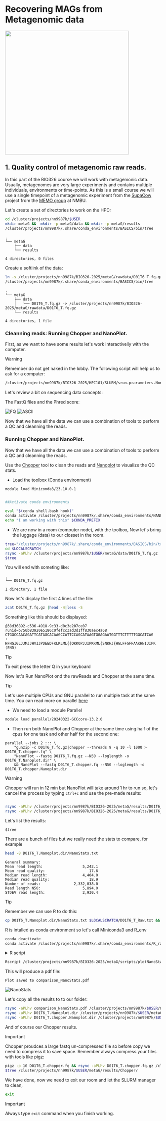 # Recovering MAGs from Metagenomic data

<img src="https://github.com/TheMEMOLab/Bin420-Bioinformatics-for-Functional-Meta-Omics/blob/main/img/Assemlby.webp" height="400">

## 1. Quality control of metagenomic raw reads.

In this part of the BIO326 course we will work with metagemonic data. Usually, metagenomes are very large experiments and contains multiple individuals, environments or time-points. As this is a small course we will use a single timepoint of a metagenomic experiment from the [SupaCow](https://www.nmbu.no/en/research/projects/supacow) project from the [MEMO group](https://www.nmbu.no/en/research/groups/memo-group-microbial-ecology-and-meta-omics) at NMBU.


Let's create a set of directories to work on the HPC:

```bash
cd /cluster/projects/nn9987k/$USER
mkdir metaG &&  mkdir -p metaG/data && mkdir -p metaG/results 
/cluster/projects/nn9987k/.share/conda_environments/BASICS/bin/tree
```

```console
.
└── metaG
    ├── data
    └── results

4 directories, 0 files
```

Create a softlink of the data:

```bash
ln -s /cluster/projects/nn9987k/BIO326-2025/metaG/rawdata/D01T6_T.fq.gz /cluster/projects/nn9987k/$USER/metaG/data/
/cluster/projects/nn9987k/.share/conda_environments/BASICS/bin/tree
```

```console
.
└── metaG
    ├── data
    │   └── D01T6_T.fq.gz -> /cluster/projects/nn9987k/BIO326-2025/metaG/rawdata/D01T6_T.fq.gz
    └── results

4 directories, 1 file
```


### Cleanning reads: Running Chopper and NanoPlot.

First, as we want to have some results let's work interactivelly with the computer.
>[!Warning]
> Remember do not get naked in the lobby. The following script will help us to ask for a computer:

```bash
/cluster/projects/nn9987k/BIO326-2025/HPC101/SLURM/srun.prarameters.Nonode.Account.sh 10 20G normal,bigmem,hugemem 120G nn9987k 02:00:00
```

Let's review a bit on sequencing data concepts:

The FastQ files and the Phred score:

![FQ](https://github.com/TheMEMOLab/Bio326-NMBU/blob/main/images/fastqC.png)
![ASCII](https://github.com/TheMEMOLab/Bio326-NMBU/blob/main/images/ASCII.png)


Now that we have all the data we can use a combination of tools to perform a QC and cleanning the reads.

### Running Chopper and NanoPlot.

Now that we have all the data we can use a combination of tools to perform a QC and cleanning the reads.

Use the [Chopper](https://github.com/wdecoster/chopper) tool to clean the reads and 
[Nanoplot](https://github.com/wdecoster/NanoPlot) to visualize the QC stats. 

- Load the toolbox (Conda environment)

```bash 
module load Miniconda3/23.10.0-1


##Activate conda environments

eval "$(conda shell.bash hook)"
conda activate /cluster/projects/nn9987k/.share/conda_environments/NANOPAKQC/
echo "I am working with this" $CONDA_PREFIX

```

- We are now in a room (computer node), with the toolbox, Now let's bring the luggage (data) to our closset in the room.

```bash
tree="/cluster/projects/nn9987k/.share/conda_environments/BASICS/bin/tree"
cd $LOCALSCRATCH
rsync -aPLhv /cluster/projects/nn9987k/$USER/metaG/data/D01T6_T.fq.gz .
$tree
```
You will end with someting like:

```console
.
└── D01T6_T.fq.gz

1 directory, 1 file
```

Now let's display the first 4 lines of the file:

```bash
zcat D01T6_T.fq.gz |head -4|less -S
```

Something like this should be displayed:

```console
@38d36892-c536-4918-9c33-d0c3e207ce07 runid=b750b83920e5186c0fefcc3ad3d1ff830aec4a68 
CTGGCCAACAGATTCATAGCACAAGCCATTCCAGCATAAGTGGAGAATGGTTTCTTTTTGGCATCAG
+
HFHGIGLJJMJJHVIJPDEEDFKLKLML{{QKKOPJJIPKRML{SNKHJ{HGLFFGFFAAKHNIJIPK
(END) 
```
>[!Tip]
>To exit press the letter Q in your keyboard

Now let's Run NanoPlot ond the rawReads and Chopper at the same time.

>[!Tip]
>Let's use multiple CPUs and GNU parallel to run multiple task at the same time. You can read more on parallel [here](https://bioinformaticsworkbook.org/Appendix/GNUparallel/GNU_parallel_examples.html#gsc.tab=0)

- We need to load a module Parallel

```bash
module load parallel/20240322-GCCcore-13.2.0
```

- Then run both NanoPlot and Chopper at the same time using half of the cpus for one task and other half for the second one:

```
parallel --jobs 2 ::: \
    "gunzip -c D01T6_T.fq.gz|chopper --threads 9 -q 10 -l 1000 > D01T6_T.chopper.fq" \
    "NanoPlot --fastq D01T6_T.fq.gz --N50 --loglength -o D01T6_T.Nanoplot.dir" \
    && NanoPlot --fastq D01T6_T.chopper.fq --N50 --loglength -o D01T6_T.chopper.Nanoplot.dir
```



>[!Warning]
>Chopper will run in 12 min but NanoPlot will take around 1 hr to run so, let's cancel the process by typing ```ctrl+c``` and use the pre-made results:

```bash

rsync -aPLhv /cluster/projects/nn9987k/BIO326-2025/metaG/results/D01T6_T.Nanoplot.dir $LOCALSCRATCH
rsync -aPLhv /cluster/projects/nn9987k/BIO326-2025/metaG/results/D01T6_T.chopper.Nanoplot.dir $LOCALSCRATCH
```

Let's list the results:

```
$tree
```

There are a bunch of files but we really need the stats to compare, for example

```bash
head -8 D01T6_T.Nanoplot.dir/NanoStats.txt
```

```
General summary:
Mean read length:                  5,242.1
Mean read quality:                    17.6
Median read length:                4,404.0
Median read quality:                  18.9
Number of reads:               2,332,038.0
Read length N50:                   5,894.0
STDEV read length:                 2,930.4

```

>[!Tip]
>Remember we can use R to do this:

```bash
cp D01T6_T.Nanoplot.dir/NanoStats.txt $LOCALSCRATCH/D01T6_T_Raw.txt && cp D01T6_T.chopper.Nanoplot.dir/NanoStats.txt $LOCALSCRATCH/D01T6_T_choper.txt

```
R is intalled as conda environment so let's call Miniconda3 and R_env

```bash
conda deactivate
conda activate /cluster/projects/nn9987k/.share/conda_environments/R_radian
```



<details>

And then we can run the following:

<summary> R script</summary>

```R
# Load required libraries
library(tidyverse)

# Function to read and process data from a file
read_summary <- function(file, label) {
  read_lines(file) %>%
    # Split each line into name and value
    str_split_fixed(":\\s+", 2) %>%
    as.data.frame(stringsAsFactors = FALSE) %>%
    # Name the columns
    rename(Metric = V1, Value = V2) %>%
    # Convert Value column to numeric
    mutate(Value = as.numeric(gsub(",", "", Value)),
           File = label) # Add file label
}

# Get command-line arguments
args <- commandArgs(trailingOnly = TRUE)

# Ensure two arguments are provided
if (length(args) != 2) {
  stop("Usage: Rscript plot_metrics.R <file_A> <file_B>")
}

# File paths from arguments
file_a <- args[1]
file_b <- args[2]

# Extract file labels (names without .txt)
label_a <- tools::file_path_sans_ext(basename(file_a))
label_b <- tools::file_path_sans_ext(basename(file_b))

# Read data from files with labels
data_a <- read_summary(file_a, label_a)
data_b <- read_summary(file_b, label_b)

# Combine data from both files
combined_data <- bind_rows(data_a, data_b)

# Filter and scale the required metrics
filtered_data <- combined_data %>%
  filter(Metric %in% c("Mean read length", "Mean read quality",
                       "Median read length", "Number of reads", "Total bases")) %>%
  # Scale metrics
  mutate(Value = case_when(
           Metric == "Mean read length" ~ Value / 1e3,
           Metric == "Median read length" ~ Value / 1e3,
           Metric == "Total bases" ~ Value / 1e9,
           Metric == "Number of reads" ~ Value / 1e6,
           TRUE ~ Value
         ),
         Metric = case_when(
           Metric == "Mean read length" ~ "Mean read length (Thousands)",
           Metric == "Median read length" ~ "Median read length (Thousands)",
           Metric == "Total bases" ~ "Total bases (Billions)",
           Metric == "Number of reads" ~ "Number of reads (Millions)",
           TRUE ~ Metric
         ))

# Check unique File values to debug issues
print(unique(filtered_data$File))

# Plot the data
plot <- ggplot(filtered_data, aes(x = Metric, y = Value, fill = File)) +
  geom_bar(stat = "identity", position = position_dodge()) +
  labs(title = "Comparison of Selected Metrics",
       x = "Metric",
       y = "Value",
       fill = "File") +
  theme_minimal() +
  theme(axis.text.x = element_text(angle = 45, hjust = 1)) +
  # Use File names directly for colors
  scale_fill_manual(values = setNames(c("#1f78b4", "#33a02c"), c(label_a, label_b)))

# Save the plot to a file
output_file <- "comparison_NanoStats.pdf"
ggsave(output_file, plot, width = 10, height = 6)
cat("Plot saved to", output_file, "\n")


```

</details>

```bash
Rscript /cluster/projects/nn9987k/BIO326-2025/metaG/scripts/plotNanoStats.r $LOCALSCRATCH/D01T6_T_Raw.txt $LOCALSCRATCH/D01T6_T_choper.txt
```
This will produce a pdf file:

```
Plot saved to comparison_NanoStats.pdf
```
![NanoStats](https://github.com/TheMEMOLab/Bin420-Bioinformatics-for-Functional-Meta-Omics/blob/main/img/NanoStats.PNG)

Let's copy all the results to to our folder:

```bash
rsync -aPLhv comparison_NanoStats.pdf /cluster/projects/nn9987k/$USER/metaG/results/
rsync -aPLhv D01T6_T.Nanoplot.dir /cluster/projects/nn9987k/$USER/metaG/results/
rsync -aPLhv D01T6_T.chopper.Nanoplot.dir /cluster/projects/nn9987k/$USER/metaG/results/
```

And of course our Chopper results.
>[!Important]
>Chopper proudces a large fastq un-compressed file so before copy we need to compress it to save space. Remember always compress your files with tools like pigz:

```bash
pigz -p 10 D01T6_T.chopper.fq && rsync -aPLhv D01T6_T.chopper.fq.gz /cluster/projects/nn9987k/$USER/metaG/results/Chopper/
$tree /cluster/projects/nn9987k/$USER/metaG/results/Chopper/
```

We have done, now we need to exit our room and let the SLURM manager to clean,

```bash
exit
```

>[!Important]
>Always type ```exit``` command when you finish working.


